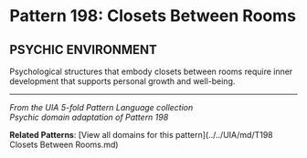 # Pattern 198: Closets Between Rooms

## PSYCHIC ENVIRONMENT

Psychological structures that embody closets between rooms require inner development that supports personal growth and well-being.

---

*From the UIA 5-fold Pattern Language collection*  
*Psychic domain adaptation of Pattern 198*

**Related Patterns**: [View all domains for this pattern](../../UIA/md/T198 Closets Between Rooms.md)